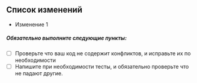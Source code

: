 ## Список изменений
- Изменение 1

##### Обязательно выполните следующие пункты:
- [ ] Проверьте что ваш код не содержит конфликтов, и исправьте их по необходимости
- [ ] Напишите при необходимости тесты, и обязательно проверьте что не падают другие.
